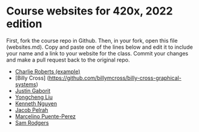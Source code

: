 # Course websites for 420x, 2022 edition
First, fork the course repo in Github. Then, in your fork, open this file (websites.md). Copy and paste one of the lines below and edit it to include your name and a link to your website for the class. Commit your changes and make a pull request back to the original repo.

- [Charlie Roberts (example)](https://charlie-roberts.com)
- [Billy Cross] (https://github.com/billymcross/billy-cross-graphical-systems)
- [Justin Gaborit](https://justin-gaborit.github.io/Justins-Graphics-Assignments/)
- [Yongcheng Liu](https://github.com/wDANDANw/CS-420X-)
- [Kenneth Nguyen](https://github.com/knguyen3159/CS420X)
- [Jacob Pelrah](https://github.com/JakePelrah/IMGD-CS-420x-Projects)
- [Marcelino Puente-Perez](https://github.com/marzpuente/mjpuenteperez420X/blob/main/README.md)
- [Sam Rodgers](https://github.com/samuelrodgers/CS420X_Sam_Rodgers)
